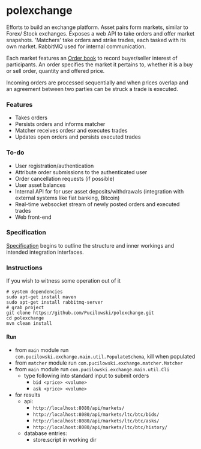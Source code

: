 polexchange
===========

Efforts to build an exchange platform. Asset pairs form markets, similar to Forex/ Stock exchanges. Exposes a web API to take orders and offer market snapshots. 'Matchers' take orders and strike trades, each tasked with its own market. RabbitMQ used for internal communication.

Each market features an [Order book](https://en.wikipedia.org/wiki/Order_book_(trading)) to record buyer/seller interest of participants. An order specifies the market it pertains to, whether it is a buy or sell order, quantity and offered price.

Incoming orders are processed sequentially and when prices overlap and an agreement between two parties can be struck a trade is executed.

### Features

* Takes orders
* Persists orders and informs matcher
* Matcher receives ordesr and executes trades
* Updates open orders and persists executed trades

### To-do

* User registration/authentication
* Attribute order submissions to the authenticated user
* Order cancellation requests (if possible)
* User asset balances
* Internal API for for user asset deposits/withdrawals (integration with external systems like fiat banking, Bitcoin)
* Real-time websocket stream of newly posted orders and executed trades
* Web front-end

### Specification

[Specification](https://github.com/Pucilowski/polexchange/blob/master/doc/spec.md) begins to outline the structure and inner workings and intended integration interfaces.

### Instructions

If you wish to witness some operation out of it

```
# system dependencies
sudo apt-get install maven
sudo apt-get install rabbitmq-server
# grab project
git clone https://github.com/Pucilowski/polexchange.git
cd polexchange
mvn clean install
```

#### Run

* from `main` module run `com.pucilowski.exchange.main.util.PopulateSchema`, kill when populated
* from `matcher` module run `com.pucilowski.exchange.matcher.Matcher`
* from `main` module run `com.pucilowski.exchange.main.util.Cli`
	* type following into standard input to submit orders
		* `bid <price> <volume>`
		* `ask <price> <volume>`
* for results
    * api:
        * `http://localhost:8080/api/markets/`
        * `http://localhost:8080/api/markets/ltc/btc/bids/`
        * `http://localhost:8080/api/markets/ltc/btc/asks/`
        * `http://localhost:8080/api/markets/ltc/btc/history/`
    * database entries:
        * store.script in working dir
